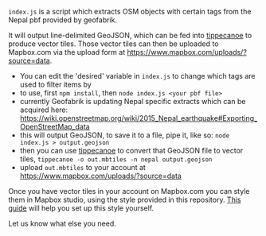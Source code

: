`index.js` is a script which extracts OSM objects with certain tags from the Nepal pbf provided by geofabrik.

It will output line-delimited GeoJSON, which can be fed into [tippecanoe](https://github.com/mapbox/tippecanoe) to produce vector tiles. Those vector tiles can then be uploaded to Mapbox.com via the upload form at https://www.mapbox.com/uploads/?source=data.

- You can edit the 'desired' variable in `index.js` to change which tags are used to filter items by
- to use, first `npm install`, then `node index.js <your pbf file>`
- currently Geofabrik is updating Nepal specific extracts which can be acquired here: https://wiki.openstreetmap.org/wiki/2015_Nepal_earthquake#Exporting_OpenStreetMap_data
- this will output GeoJSON, to save it to a file, pipe it, like so: `node index.js > output.geojson`
- then you can use [tippecanoe](https://github.com/mapbox/tippecanoe) to convert that GeoJSON file to vector tiles, `tippecanoe -o out.mbtiles -n nepal output.geojson`
- upload `out.mbtiles` to your account at https://www.mapbox.com/uploads/?source=data

Once you have vector tiles in your account on Mapbox.com you can style them in Mapbox studio, using the style provided in this repository. [This guide](https://www.mapbox.com/guides/collaborating/) will help you set up this style yourself.

Let us know what else you need.
